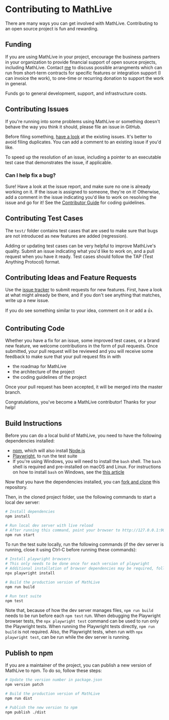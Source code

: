 # Contributing to MathLive

There are many ways you can get involved with MathLive. Contributing to an open
source project is fun and rewarding.

## Funding

If you are using MathLive in your project, encourage the business partners in
your organization to provide financial support of open source projects,
including MathLive. Contact [me](arno@arno.org) to discuss possible arrangments
which can run from short-term contracts for specific features or integration
support (I can invoice the work), to one-time or recurring donation to support
the work in general.

Funds go to general development, support, and infrastructure costs.

## Contributing Issues

If you're running into some problems using MathLive or something doesn't behave
the way you think it should, please file an issue in GitHub.

Before filing something, [have a look](https://github.com/arnog/mathlive/issues)
at the existing issues. It's better to avoid filing duplicates. You can add a
comment to an existing issue if you'd like.

To speed up the resolution of an issue, including a pointer to an executable
test case that demonstrates the issue, if applicable.

### Can I help fix a bug?

Sure! Have a look at the issue report, and make sure no one is already working
on it. If the issue is assigned to someone, they're on it! Otherwise, add a
comment in the issue indicating you'd like to work on resolving the issue and go
for it! See the [Contributor Guide](documentation/CONTRIBUTOR_GUIDE.md) for
coding guidelines.

## Contributing Test Cases

The `test/` folder contains test cases that are used to make sure that bugs are
not introduced as new features are added (regression).

Adding or updating test cases can be very helpful to improve MathLive's quality.
Submit an issue indicating what you'd like to work on, and a pull request when
you have it ready. Test cases should follow the TAP (Test Anything Protocol)
format.

## Contributing Ideas and Feature Requests

Use the [issue tracker](https://github.com/arnog/mathlive/issues) to submit
requests for new features. First, have a look at what might already be there,
and if you don't see anything that matches, write up a new issue.

If you do see something similar to your idea, comment on it or add a 👍.

## Contributing Code

Whether you have a fix for an issue, some improved test cases, or a brand new
feature, we welcome contributions in the form of pull requests. Once submitted,
your pull request will be reviewed and you will receive some feedback to make
sure that your pull request fits in with

- the roadmap for MathLive
- the architecture of the project
- the coding guidelines of the project

Once your pull request has been accepted, it will be merged into the master
branch.

Congratulations, you've become a MathLive contributor! Thanks for your help!

## Build Instructions

Before you can do a local build of MathLive, you need to have the following
dependencies installed:

- [npm](https://www.npmjs.com/), which will also install
  [Node.js](https://nodejs.org)
- [Playwright](https://playwright.dev/), to run the test suite
- If you're using Windows, you will need to install the `bash` shell. The `bash`
  shell is required and pre-installed on macOS and Linux. For instructions on
  how to install `bash` on Windows, see the
  [this article](https://www.howtogeek.com/249966/how-to-install-and-use-the-linux-bash-shell-on-windows-10/)

Now that you have the dependencies installed, you can
[fork and clone](https://docs.github.com/en/get-started/quickstart/fork-a-repo)
this repository.

Then, in the cloned project folder, use the following commands to start a local
dev server:

```bash
# Install dependencies
npm install

# Run local dev server with live reload
# After running this command, point your browser to http://127.0.0.1:9029/dist/smoke/
npm run start
```

To run the test suite locally, run the following commands (if the dev server is
running, close it using Ctrl-C before running these commands):

```bash
# Install playwright browsers
# This only needs to be done once for each version of playwright
# Additional installation of browser dependencies may be required, follow instructions
npx playwright install

# Build the production version of MathLive
npm run build

# Run test suite
npm test
```

Note that, because of how the dev server manages files, `npm run build` needs to
be run before each `npm test` run. When debugging the Playwright browser tests,
the `npx playwright test` command can be used to run only the Playwright tests.
When running the Playwright tests directly, `npm run build` is not required.
Also, the Playwright tests, when run with `npx playwright test`, can be run
while the dev server is running.

## Publish to npm

If you are a maintainer of the project, you can publish a new version of
MathLive to npm. To do so, follow these steps:

```bash
# Update the version number in package.json
npm version patch

# Build the production version of MathLive
npm run dist

# Publish the new version to npm
npm publish ./dist
```
